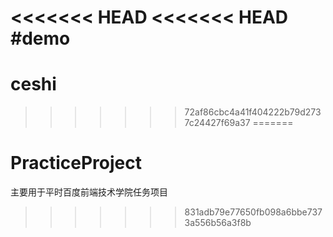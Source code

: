 <<<<<<< HEAD
<<<<<<< HEAD
#demo
=======
# ceshi
>>>>>>> 72af86cbc4a41f404222b79d2737c24427f69a37
=======
# PracticeProject
主要用于平时百度前端技术学院任务项目
>>>>>>> 831adb79e77650fb098a6bbe7373a556b56a3f8b

